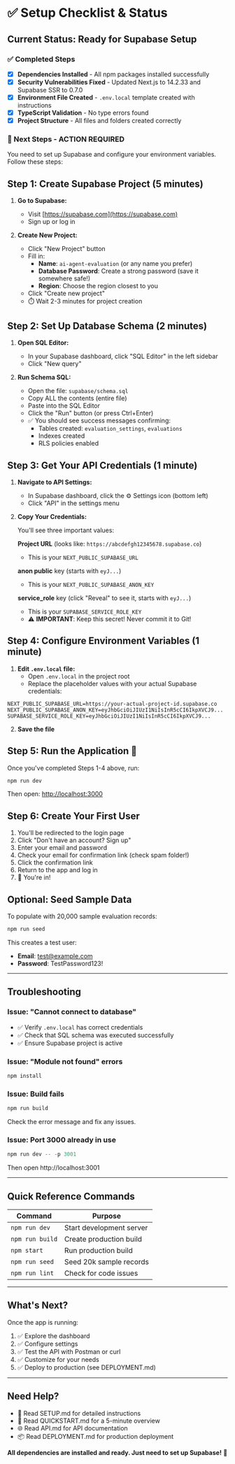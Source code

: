 # ✅ Setup Checklist & Status

## Current Status: Ready for Supabase Setup

### ✅ Completed Steps

- [x] **Dependencies Installed** - All npm packages installed successfully
- [x] **Security Vulnerabilities Fixed** - Updated Next.js to 14.2.33 and Supabase SSR to 0.7.0
- [x] **Environment File Created** - `.env.local` template created with instructions
- [x] **TypeScript Validation** - No type errors found
- [x] **Project Structure** - All files and folders created correctly

### 🔄 Next Steps - ACTION REQUIRED

You need to set up Supabase and configure your environment variables. Follow these steps:

## Step 1: Create Supabase Project (5 minutes)

1. **Go to Supabase:**
   - Visit [https://supabase.com](https://supabase.com)
   - Sign up or log in

2. **Create New Project:**
   - Click "New Project" button
   - Fill in:
     - **Name**: `ai-agent-evaluation` (or any name you prefer)
     - **Database Password**: Create a strong password (save it somewhere safe!)
     - **Region**: Choose the region closest to you
   - Click "Create new project"
   - ⏱️ Wait 2-3 minutes for project creation

## Step 2: Set Up Database Schema (2 minutes)

1. **Open SQL Editor:**
   - In your Supabase dashboard, click "SQL Editor" in the left sidebar
   - Click "New query"

2. **Run Schema SQL:**
   - Open the file: `supabase/schema.sql`
   - Copy ALL the contents (entire file)
   - Paste into the SQL Editor
   - Click the "Run" button (or press Ctrl+Enter)
   - ✅ You should see success messages confirming:
     - Tables created: `evaluation_settings`, `evaluations`
     - Indexes created
     - RLS policies enabled

## Step 3: Get Your API Credentials (1 minute)

1. **Navigate to API Settings:**
   - In Supabase dashboard, click the ⚙️ Settings icon (bottom left)
   - Click "API" in the settings menu

2. **Copy Your Credentials:**
   
   You'll see three important values:

   **Project URL** (looks like: `https://abcdefgh12345678.supabase.co`)
   - This is your `NEXT_PUBLIC_SUPABASE_URL`
   
   **anon public** key (starts with `eyJ...`)
   - This is your `NEXT_PUBLIC_SUPABASE_ANON_KEY`
   
   **service_role** key (click "Reveal" to see it, starts with `eyJ...`)
   - This is your `SUPABASE_SERVICE_ROLE_KEY`
   - ⚠️ **IMPORTANT**: Keep this secret! Never commit it to Git!

## Step 4: Configure Environment Variables (1 minute)

1. **Edit `.env.local` file:**
   - Open `.env.local` in the project root
   - Replace the placeholder values with your actual Supabase credentials:

```env
NEXT_PUBLIC_SUPABASE_URL=https://your-actual-project-id.supabase.co
NEXT_PUBLIC_SUPABASE_ANON_KEY=eyJhbGciOiJIUzI1NiIsInR5cCI6IkpXVCJ9...
SUPABASE_SERVICE_ROLE_KEY=eyJhbGciOiJIUzI1NiIsInR5cCI6IkpXVCJ9...
```

2. **Save the file**

## Step 5: Run the Application 🚀

Once you've completed Steps 1-4 above, run:

```powershell
npm run dev
```

Then open: [http://localhost:3000](http://localhost:3000)

## Step 6: Create Your First User

1. You'll be redirected to the login page
2. Click "Don't have an account? Sign up"
3. Enter your email and password
4. Check your email for confirmation link (check spam folder!)
5. Click the confirmation link
6. Return to the app and log in
7. 🎉 You're in!

## Optional: Seed Sample Data

To populate with 20,000 sample evaluation records:

```powershell
npm run seed
```

This creates a test user:
- **Email**: test@example.com
- **Password**: TestPassword123!

---

## Troubleshooting

### Issue: "Cannot connect to database"
- ✅ Verify `.env.local` has correct credentials
- ✅ Check that SQL schema was executed successfully
- ✅ Ensure Supabase project is active

### Issue: "Module not found" errors
```powershell
npm install
```

### Issue: Build fails
```powershell
npm run build
```
Check the error message and fix any issues.

### Issue: Port 3000 already in use
```powershell
npm run dev -- -p 3001
```
Then open http://localhost:3001

---

## Quick Reference Commands

| Command | Purpose |
|---------|---------|
| `npm run dev` | Start development server |
| `npm run build` | Create production build |
| `npm start` | Run production build |
| `npm run seed` | Seed 20k sample records |
| `npm run lint` | Check for code issues |

---

## What's Next?

Once the app is running:
1. ✅ Explore the dashboard
2. ✅ Configure settings
3. ✅ Test the API with Postman or curl
4. ✅ Customize for your needs
5. ✅ Deploy to production (see DEPLOYMENT.md)

---

## Need Help?

- 📖 Read SETUP.md for detailed instructions
- 🚀 Read QUICKSTART.md for a 5-minute overview
- 🌐 Read API.md for API documentation
- 📦 Read DEPLOYMENT.md for production deployment

**All dependencies are installed and ready. Just need to set up Supabase!** 🎉
